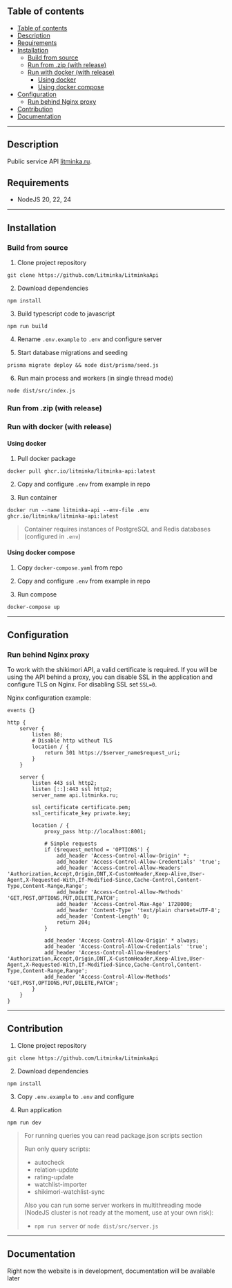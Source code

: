 ## Table of contents

- [Table of contents](#table-of-contents)
- [Description](#description)
- [Requirements](#requirements)
- [Installation](#installation)
  - [Build from source](#build-from-source)
  - [Run from .zip (with release)](#run-from-zip-with-release)
  - [Run with docker (with release)](#run-with-docker-with-release)
    - [Using docker](#using-docker)
    - [Using docker compose](#using-docker-compose)
- [Configuration](#configuration)
  - [Run behind Nginx proxy](#run-behind-nginx-proxy)
- [Contribution](#contribution)
- [Documentation](#documentation)

---

## Description

Public service API [litminka.ru](litminka.ru).

## Requirements
- NodeJS 20, 22, 24

---
## Installation

### Build from source

1. Clone project repository
```shell
git clone https://github.com/Litminka/LitminkaApi
```

2. Download dependencies
```shell
npm install
```

3. Build typescript code to javascript
```shell
npm run build
```

4. Rename `.env.example` to `.env` and configure server

5. Start database migrations and seeding
```shell
prisma migrate deploy && node dist/prisma/seed.js
```

6. Run main process and workers (in single thread mode)
```shell
node dist/src/index.js
```

### Run from .zip (with release)

### Run with docker (with release)
#### Using docker
1. Pull docker package
```shell
docker pull ghcr.io/litminka/litminka-api:latest
```

2. Copy and configure `.env` from example in repo

3. Run container
```shell
docker run --name litminka-api --env-file .env ghcr.io/litminka/litminka-api:latest
```
> Container requires instances of PostgreSQL and Redis databases (configured in `.env`)

#### Using docker compose
1. Copy `docker-compose.yaml` from repo

2. Copy and configure `.env` from example in repo

3. Run compose
```shell
docker-compose up
```
---

## Configuration

### Run behind Nginx proxy

To work with the shikimori API, a valid certificate is required. 
If you will be using the API behind a proxy, you can disable SSL in the application and configure TLS on Nginx.
For disabling SSL set `SSL=0`.

Nginx configuration example:
```nginx
events {}

http {
    server {
        listen 80;
        # Disable http without TLS
        location / {
            return 301 https://$server_name$request_uri;
        }
    }

    server {
        listen 443 ssl http2;
        listen [::]:443 ssl http2;
        server_name api.litminka.ru;

        ssl_certificate certificate.pem;
        ssl_certificate_key private.key;

        location / {
            proxy_pass http://localhost:8001;

            # Simple requests
            if ($request_method = 'OPTIONS') {
                add_header 'Access-Control-Allow-Origin' *;
                add_header 'Access-Control-Allow-Credentials' 'true';
                add_header 'Access-Control-Allow-Headers' 'Authorization,Accept,Origin,DNT,X-CustomHeader,Keep-Alive,User-Agent,X-Requested-With,If-Modified-Since,Cache-Control,Content-Type,Content-Range,Range';
                add_header 'Access-Control-Allow-Methods' 'GET,POST,OPTIONS,PUT,DELETE,PATCH';
                add_header 'Access-Control-Max-Age' 1728000;
                add_header 'Content-Type' 'text/plain charset=UTF-8';
                add_header 'Content-Length' 0;
                return 204;
            }

            add_header 'Access-Control-Allow-Origin' * always;
            add_header 'Access-Control-Allow-Credentials' 'true';
            add_header 'Access-Control-Allow-Headers' 'Authorization,Accept,Origin,DNT,X-CustomHeader,Keep-Alive,User-Agent,X-Requested-With,If-Modified-Since,Cache-Control,Content-Type,Content-Range,Range';
            add_header 'Access-Control-Allow-Methods' 'GET,POST,OPTIONS,PUT,DELETE,PATCH';
        }
    }
}
```

---

## Contribution

1. Clone project repository
```shell
git clone https://github.com/Litminka/LitminkaApi
```

2. Download dependencies
```shell
npm install
```

3. Copy `.env.example` to `.env` and configure

4. Run application
```shell
npm run dev
```
> For running queries you can read package.json scripts section
>
> Run only query scripts:
>  - autocheck
>  - relation-update
>  - rating-update
>  - watchlist-importer
>  - shikimori-watchlist-sync
>
> Also you can run some server workers in multithreading mode (NodeJS cluster is not ready at the moment, use at your own risk):
>  - `npm run server` or `node dist/src/server.js`

---

## Documentation

Right now the website is in development, documentation will be available later
